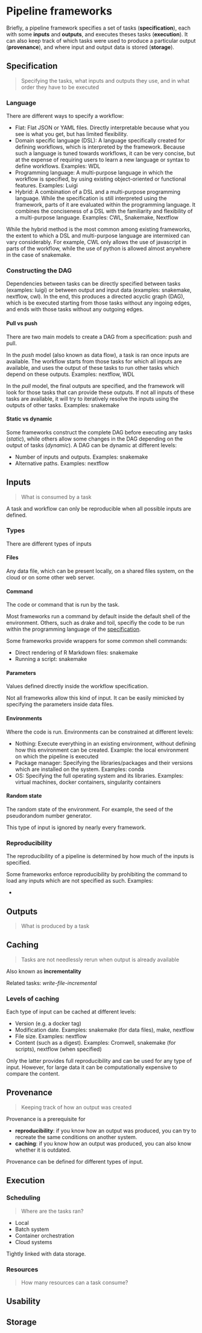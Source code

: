 # Pipeline frameworks

Briefly, a pipeline framework specifies a set of tasks (**specification**), each with some **inputs** and **outputs**, and executes theses tasks (**execution**). It can also keep track of which tasks were used to produce a particular output (**provenance**), and where input and output data is stored (**storage**).

## Specification

> Specifying the tasks, what inputs and outputs they use, and in what order they have to be executed

### Language

There are different ways to specify a workflow:

- Flat: Flat JSON or YAML files. Directly interpretable because what you see is what you get, but has limited flexibility. <!--- Examples? --->
- Domain specific language (DSL): A language specifically created for defining workflows, which is interpreted by the framework. Because such a language is tuned towards workflows, it can be very concise, but at the expense of requiring users to learn a new language or syntax to define workflows. Examples: WDL
- Programming language: A multi-purpose language in which the workflow is specified, by using existing object-oriented or functional features.  Examples: Luigi
- Hybrid: A combination of a DSL and a multi-purpose programming language. While the specification is still interpreted using the framework, parts of it are evaluated within the programming language. It combines the conciseness of a DSL with the familiarity and flexibility of a multi-purpose language. Examples: CWL, Snakemake, Nextflow

While the hybrid method is the most common among existing frameworks, the extent to which a DSL and multi-purpose language are intermixed can vary considerably. For example, CWL only allows the use of javascript in parts of the workflow, while the use of python is allowed almost anywhere in the case of snakemake.

### Constructing the DAG

Dependencies between tasks can be directly specified between tasks (examples: luigi) or between output and input data (examples: snakemake, nextflow, cwl). In the end, this produces a directed acyclic graph (DAG), which is be executed starting from those tasks without any ingoing edges, and ends with those tasks without any outgoing edges.

#### Pull vs push

There are two main models to create a DAG from a specification: push and pull.

In the _push_ model (also known as data flow), a task is ran once inputs are available. The workflow starts from those tasks for which all inputs are available, and uses the output of these tasks to run other tasks which depend on these outputs. Examples: nextflow, WDL

In the _pull_ model, the final outputs are specified, and the framework will look for those tasks that can provide these outputs. If not all inputs of these tasks are available, it will try to iteratively resolve the inputs using the outputs of other tasks. Examples: snakemake

#### Static vs dynamic

Some frameworks construct the complete DAG before executing any tasks (_static_), while others allow some changes in the DAG depending on the output of tasks (_dynamic_). A DAG can be dynamic at different levels:

- Number of inputs and outputs. Examples: snakemake
- Alternative paths. Examples: nextflow

## Inputs

> What is consumed by a task

A task and workflow can only be reproducible when all possible inputs are defined.

### Types

There are different types of inputs

#### Files

Any data file, which can be present locally, on a shared files system, on the cloud or on some other web server.

#### Command

The code or command that is run by the task.

Most frameworks run a command by default inside the default shell of the environment. Others, such as drake and toil, specifiy the code to be run within the programming language of the [specification](#specification).

Some frameworks provide wrappers for some common shell commands:

* Direct rendering of R Markdown files: snakemake
* Running a script: snakemake

#### Parameters

Values defined directly inside the workflow specification.

Not all frameworks allow this kind of input. It can be easily mimicked by specifying the parameters inside data files.

#### Environments

Where the code is run. Environments can be constrained at different levels:

- Nothing: Execute everything in an existing environment, without defining how this environment can be created. Example: the local environment on which the pipeline is executed
- Package manager: Specifying the libraries/packages and their versions which are installed on the system. Examples: conda
- OS: Specifying the full operating system and its libraries. Examples: virtual machines, docker containers, singularity containers

#### Random state

The random state of the environment. For example, the seed of the pseudorandom number generator.

This type of input is ignored by nearly every framework.

### Reproducibility

The reproducibility of a pipeline is determined by how much of the inputs is specified.

Some frameworks enforce reproducibility by prohibiting the command to load any inputs which are not specified as such. Examples:

- <!--- I remember some workflow manager that mounted each file separately in a docker, but can't remember which one ---->

## Outputs

> What is produced by a task

## Caching

> Tasks are not needlessly rerun when output is already available

Also known as **incrementality**

Related tasks: _write-file-incremental_

### Levels of caching

Each type of input can be cached at different levels:

- Version (e.g. a docker tag)
- Modification date. Examples: snakemake (for data files), make, nextflow
- File size. Examples: nextflow
- Content (such as a digest). Examples: Cromwell, snakemake (for scripts), nextflow (when specified)

Only the latter provides full reproducibility and can be used for any type of input. However, for large data it can be computationally expensive to compare the content.

## Provenance

> Keeping track of how an output was created

Provenance is a prerequisite for

- **reproducibility**: if you know how an output was produced, you can try to recreate the same conditions on another system.
- **caching**: if you know how an output was produced, you can also know whether it is outdated.

Provenance can be defined for different types of input.

## Execution

### Scheduling

> Where are the tasks ran?

- Local
- Batch system
- Container orchestration
- Cloud systems

Tightly linked with data storage.

### Resources

> How many resources can a task consume?

## Usability

## Storage